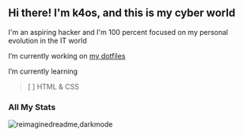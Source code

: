 ## Hi there! I'm k4os, and this is my cyber world
I'm an aspiring hacker and I'm 100 percent focused on my personal evolution in the IT world

I’m currently working on [my dotfiles](https://github.com/mdmk4os/dotfiles)

I’m currently learning
> [ ] HTML & CSS  

### All My Stats
<img src="https://myreadme.vercel.app/api/embed/mdmk4os?panels=userstatistics,toprepositories,toplanguages,commitgraph" alt="reimaginedreadme,darkmode" />

